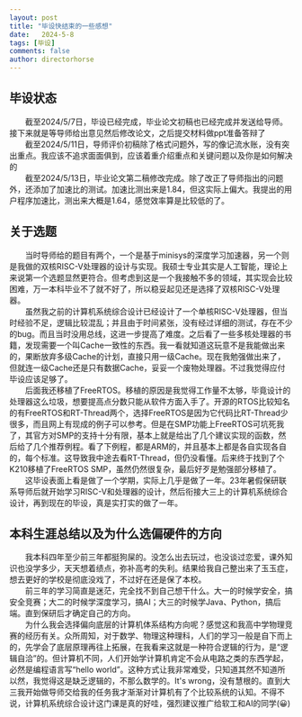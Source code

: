 ```yaml
---
layout: post
title: "毕设快结束的一些感想"
date:   2024-5-8
tags: [毕设]
comments: false
author: directorhorse
---
```

## 毕设状态
&emsp;&emsp;截至2024/5/7日，毕设已经完成，毕业论文初稿也已经完成并发送给导师。接下来就是等导师给出意见然后修改论文，之后提交材料做ppt准备答辩了 \
&emsp;&emsp;截至2024/5/11日，导师评价初稿除了格式问题外，写的像记流水账，没有突出重点。我应该不追求面面俱到，应该着重介绍重点和关键问题以及你是如何解决的 \
&emsp;&emsp;截至2024/5/13日，毕业论文第二稿修改完成。除了改正了导师指出的问题外，还添加了加速比的测试。加速比测出来是1.84，但这实际上偏大。我提出的用户程序加速比，测出来大概是1.64，感觉效率算是比较低的了。
## 关于选题
&emsp;&emsp;当时导师给的题目有两个，一个是基于minisys的深度学习加速器，另一个则是我做的双核RISC-V处理器的设计与实现。我硕士专业其实是人工智能，理论上来说第一个选题显然更符合。但考虑到这是一个我接触不多的领域，其实现会比较困难，万一本科毕业不了就不好了，所以稳妥起见还是选择了双核RISC-V处理器。\
&emsp;&emsp;虽然我之前的计算机系统综合设计已经设计了一个单核RISC-V处理器，但当时经验不足，逻辑比较混乱；并且由于时间紧张，没有经过详细的测试，存在不少的bug。而且当时没用总线，这进一步提高了难度。之后看了一些多核处理器的书籍，发现需要一个叫Cache一致性的东西。我一看就知道这玩意不是我能做出来的，果断放弃多级Cache的计划，直接只用一级Cache。现在我勉强做出来了，但就连一级Cache还是只有数据Cache，妥妥一个废物处理器。不过我觉得应付毕设应该足够了。\
&emsp;&emsp;后面我还移植了FreeRTOS。移植的原因是我觉得工作量不太够，毕竟设计的处理器这么垃圾，想要提高点分数只能从软件方面入手了。开源的RTOS比较知名的有FreeRTOS和RT-Thread两个，选择FreeRTOS是因为它代码比RT-Thread少很多，而且网上有现成的例子可以参考。但是在SMP功能上FreeRTOS可坑死我了，其官方对SMP的支持十分有限，基本上就是给出了几个建议实现的函数，然后给了几个推荐例程。看了下例程，都是ARM的，并且基本上都是各自实现各自的，每个标准。这导致我中途去看RT-Thread，但仍没看懂。后来终于找到了个K210移植了FreeRTOS SMP，虽然仍然很复杂，最后好歹是勉强部分移植了。\
&emsp;&emsp;这毕设表面上看是做了一个学期，实际上几乎是做了一年。23年暑假保研联系导师后就开始学习RISC-V和处理器的设计，然后衔接大三上的计算机系统综合设计，再到现在的毕设，真是实打实的做了一年。
## 本科生涯总结以及为什么选偏硬件的方向
&emsp;&emsp;我本科四年至少前三年都挺狗屎的。没怎么出去玩过，也没谈过恋爱，课外知识也没学多少，天天想着绩点，弥补高考的失利。结果给我自己整出来了玉玉症，想去更好的学校是彻底没戏了，不过好在还是保了本校。\
&emsp;&emsp;前三年的学习简直是迷茫，完全找不到自己想干什么。大一的时候学安全，搞安全竞赛；大二的时候学深度学习，搞AI；大三的时候学Java、Python，搞后端。直到保研后才确定自己的方向。\
&emsp;&emsp;为什么我会选择偏向底层的计算机体系结构方向呢？感觉这和我高中学物理竞赛的经历有关。众所周知，对于数学、物理这种理科，人们的学习一般是自下而上的，先学会了底层原理再往上拓展，在我看来这就是一种符合逻辑的行为，是“逻辑自洽”的。但计算机不同，人们开始学计算机肯定不会从电路之类的东西学起，必然是编程语言写“hello world”。这种方式让我非常难受，只知道其然不知道所以然，我觉得这是缺乏逻辑的，不那么数学的。It's wrong，没有慧根的。直到大三我开始做导师交给我的任务我才渐渐对计算机有了个比较系统的认知。不得不说，计算机系统综合设计这门课是真的好哇，强烈建议推广给软工和AI的同学(😀)